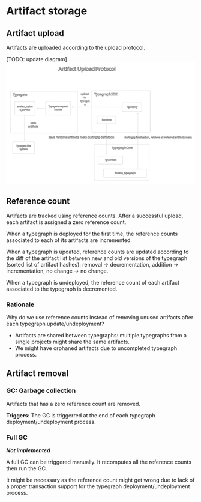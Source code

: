 # Artifact storage

## Artifact upload

Artifacts are uploaded according to the upload protocol.

[TODO: update diagram]
![](./workflows/upload_protocol.svg "Artifact upload protocol")

## Reference count

Artifacts are tracked using reference counts. After a successful upload, each artifact is assigned a zero reference count.

When a typegraph is deployed for the first time, the reference counts associated
to each of its artifacts are incremented.

When a typegraph is updated, reference counts are updated according to the diff
of the artifact list between new and old versions of the typegraph (sorted list
of artifact hashes): removal -> decrementation, addition -> incrementation, no
change -> no change.

When a typegraph is undeployed, the reference count of each artifact associated
to the typegraph is decremented.

### Rationale

Why do we use reference counts instead of removing unused artifacts after each
typegraph update/undeployment?

- Artifacts are shared between typegraphs: multiple typegraphs from a single
  projects might share the same artifacts.
- We might have orphaned artifacts due to uncompleted typegraph process.

## Artifact removal

### GC: Garbage collection

Artifacts that has a zero reference count are removed.

**Triggers:** The GC is triggerred at the end of each typegraph
deployment/undeployment process.

### Full GC

**_Not implemented_**

A full GC can be triggered manually. It recomputes all the reference counts then
run the GC.

It might be necessary as the reference count might get wrong due to lack of a
proper transaction support for the typegraph deployment/undeployment process.
